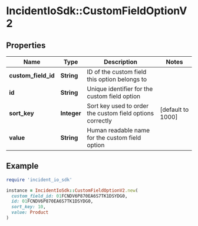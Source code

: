 # IncidentIoSdk::CustomFieldOptionV2

## Properties

| Name | Type | Description | Notes |
| ---- | ---- | ----------- | ----- |
| **custom_field_id** | **String** | ID of the custom field this option belongs to |  |
| **id** | **String** | Unique identifier for the custom field option |  |
| **sort_key** | **Integer** | Sort key used to order the custom field options correctly | [default to 1000] |
| **value** | **String** | Human readable name for the custom field option |  |

## Example

```ruby
require 'incident_io_sdk'

instance = IncidentIoSdk::CustomFieldOptionV2.new(
  custom_field_id: 01FCNDV6P870EA6S7TK1DSYDG0,
  id: 01FCNDV6P870EA6S7TK1DSYDG0,
  sort_key: 10,
  value: Product
)
```

